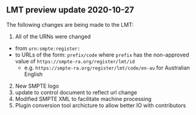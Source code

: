 ## LMT preview update 2020-10-27

The following changes are being made to the LMT:

1. All of the URNs were changed
  * from `urn:smpte:register:`
  * to URLs of the form: `prefix/code` where `prefix` has the non-approved value of `https://smpte-ra.org/register/lmt/id`
    * e.g.  `https://smpte-ra.org/register/lmt/code/en-au` for Australian English
2. New SMPTE logo
3. update to control document to reflect url change
4. Modified SMPTE XML to facilitate machine processing
5. Plugin conversion tool archicture to allow better IO with contributors
